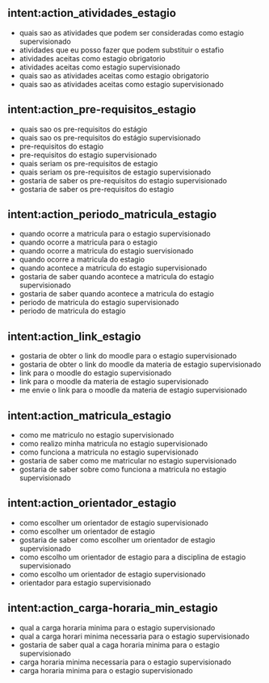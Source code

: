 ## intent:action_atividades_estagio
- quais sao as atividades que podem ser consideradas como estagio supervisionado
- atividades que eu posso fazer que podem substituir o estafio
- atividades aceitas como estagio obrigatorio
- atividades aceitas como estagio supervisionado
- quais sao as atividades aceitas como estagio obrigatorio
- quais sao as atividades aceitas como estagio supervisionado

## intent:action_pre-requisitos_estagio
- quais sao os pre-requisitos do estágio
- quais sao os pre-requisitos do estágio supervisionado
- pre-requisitos do estagio
- pre-requisitos do estagio supervisionado
- quais seriam os pre-requisitos de estagio
- quais seriam os pre-requisitos de estagio supervisionado
- gostaria de saber os pre-requisitos do estagio supervisionado
- gostaria de saber os pre-requisitos do estagio

## intent:action_periodo_matricula_estagio
- quando ocorre a matricula para o estagio supervisionado
- quando ocorre a matricula para o estagio
- quando ocorre a matricula do estagio suervisionado
- quando ocorre a matricula do estagio
- quando acontece a matricula do estagio supervisionado
- gostaria de saber quando acontece a matricula do estagio supervisionado
- gostaria de saber quando acontece a matricula do estagio
- periodo de matricula do estagio supervisionado
- periodo de matricula do estagio

## intent:action_link_estagio
- gostaria de obter o link do moodle para o estagio supervisionado
- gostaria de obter o link do moodle da materia de estagio supervisionado
- link para o moodle do estagio supervisionado
- link para o moodle da materia de estagio supervisionado
- me envie o link para o moodle da materia de estagio supervisionado

## intent:action_matricula_estagio
- como me matriculo no estagio supervisionado
- como realizo minha matricula no estagio supervisionado
- como funciona a matricula no estagio supervisionado
- gostaria de saber como me matricular no estagio supervisionado
- gostaria de saber sobre como funciona a matricula no estagio supervisionado

## intent:action_orientador_estagio
- como escolher um orientador de estagio supervisionado
- como escolher um orientador de estagio
- gostaria de saber como escolher um orientador de estagio supervisionado
- como escolho um orientador de estagio para a disciplina de estagio supervisionado
- como escolho um orientador de estagio supervisionado
- orientador para estagio supervisionado

## intent:action_carga-horaria_min_estagio
- qual a carga horaria minima para o estagio supervisionado
- qual a carga horari minima necessaria para o estagio supervisionado
- gostaria de saber qual a caga horaria minima para o estagio supervisionado
- carga horaria minima necessaria para o estagio supervisionado
- carga horaria minima para o estagio supervisionado